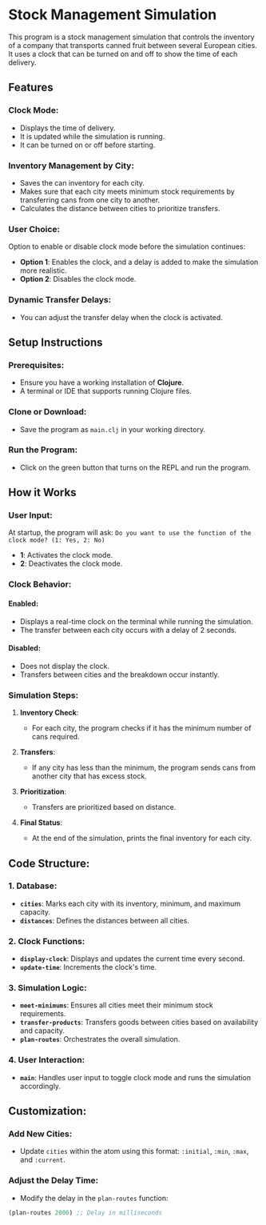 # Stock Management Simulation

This program is a stock management simulation that controls the inventory of a company that transports canned fruit between several European cities. It uses a clock that can be turned on and off to show the time of each delivery.

## Features

### Clock Mode:
- Displays the time of delivery.
- It is updated while the simulation is running.
- It can be turned on or off before starting.

### Inventory Management by City:
- Saves the can inventory for each city.
- Makes sure that each city meets minimum stock requirements by transferring cans from one city to another.
- Calculates the distance between cities to prioritize transfers.

### User Choice:
Option to enable or disable clock mode before the simulation continues:
- **Option 1**: Enables the clock, and a delay is added to make the simulation more realistic.
- **Option 2**: Disables the clock mode.

### Dynamic Transfer Delays:
- You can adjust the transfer delay when the clock is activated.

## Setup Instructions

### Prerequisites:
- Ensure you have a working installation of **Clojure**.
- A terminal or IDE that supports running Clojure files.

### Clone or Download:
- Save the program as `main.clj` in your working directory.

### Run the Program:
- Click on the green button that turns on the REPL and run the program.

## How it Works

### User Input:
At startup, the program will ask:
`Do you want to use the function of the clock mode? (1: Yes, 2: No)`

- **1**: Activates the clock mode.
- **2**: Deactivates the clock mode.

### Clock Behavior:

#### Enabled:
- Displays a real-time clock on the terminal while running the simulation.
- The transfer between each city occurs with a delay of 2 seconds.

#### Disabled:
- Does not display the clock.
- Transfers between cities and the breakdown occur instantly.

### Simulation Steps:

1. **Inventory Check**:
   - For each city, the program checks if it has the minimum number of cans required.

2. **Transfers**:
   - If any city has less than the minimum, the program sends cans from another city that has excess stock.

3. **Prioritization**:
   - Transfers are prioritized based on distance.

4. **Final Status**:
   - At the end of the simulation, prints the final inventory for each city.

## Code Structure:

### 1. Database:
- **`cities`**: Marks each city with its inventory, minimum, and maximum capacity.
- **`distances`**: Defines the distances between all cities.

### 2. Clock Functions:
- **`display-clock`**: Displays and updates the current time every second.
- **`update-time`**: Increments the clock's time.

### 3. Simulation Logic:
- **`meet-minimums`**: Ensures all cities meet their minimum stock requirements.
- **`transfer-products`**: Transfers goods between cities based on availability and capacity.
- **`plan-routes`**: Orchestrates the overall simulation.

### 4. User Interaction:
- **`main`**: Handles user input to toggle clock mode and runs the simulation accordingly.

## Customization:

### Add New Cities:
- Update `cities` within the atom using this format: `:initial`, `:min`, `:max`, and `:current`.

### Adjust the Delay Time:
- Modify the delay in the `plan-routes` function:

```clojure
(plan-routes 2000) ;; Delay in milliseconds
